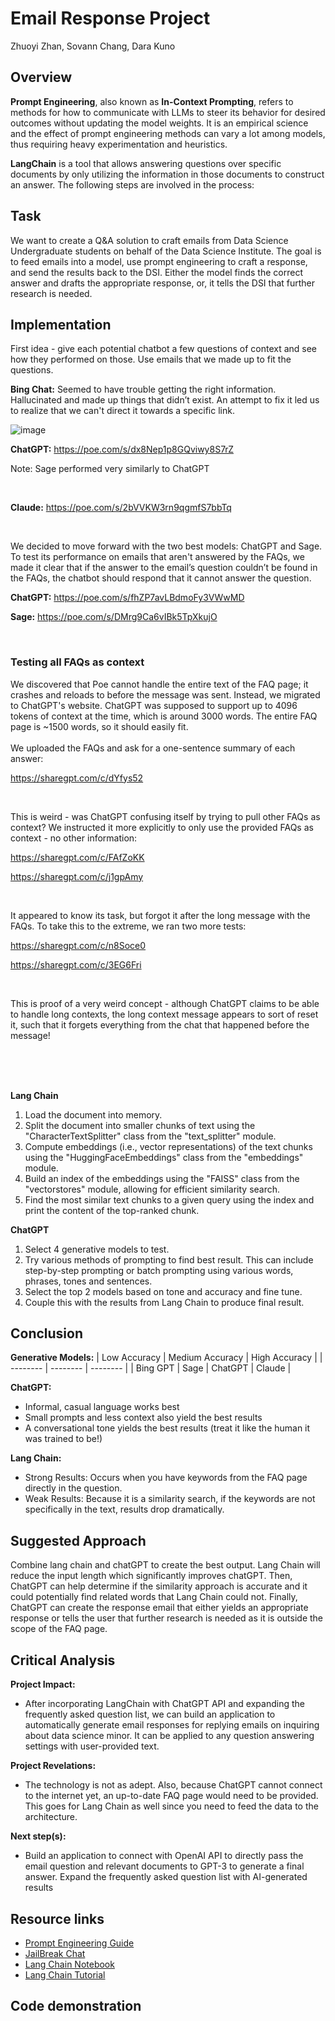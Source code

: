 # Email Response Project
Zhuoyi Zhan, Sovann Chang, Dara Kuno

## Overview	
**Prompt Engineering**, also known as **In-Context Prompting**, refers to methods for how to communicate with LLMs to steer its behavior for desired outcomes without updating the model weights. It is an empirical science and the effect of prompt engineering methods can vary a lot among models, thus requiring heavy experimentation and heuristics.

**LangChain** is a tool that allows answering questions over specific documents by only utilizing the information in those documents to construct an answer. The following steps are involved in the process:

## Task

We want to create a Q&A solution to craft emails from Data Science Undergraduate students on behalf of the Data Science Institute.  The goal is to feed emails into a model, use prompt engineering to craft a response, and send the results back to the DSI.  Either the model finds the correct answer and drafts the appropriate response, or, it tells the DSI that further research is needed.

## Implementation
First idea - give each potential chatbot a few questions of context and see how they performed on those. Use emails that we made up to fit the questions. 

**Bing Chat:**
Seemed to have trouble getting the right information. Hallucinated and made up things that didn’t exist.
An attempt to fix it led us to realize that we can't direct it towards a specific link.

![image](https://user-images.githubusercontent.com/59686399/233250654-542d400e-4b9f-4fde-93b4-00d1e0a8a8e0.png)
<br>

**ChatGPT:**
https://poe.com/s/dx8Nep1p8GQviwy8S7rZ

Note: Sage performed very similarly to ChatGPT

<br>

**Claude:**
https://poe.com/s/2bVVKW3rn9qgmfS7bbTq

<br>

We decided to move forward with the two best models: ChatGPT and Sage. To test its performance on emails that aren't answered by the FAQs, we made it clear that if the answer to the email’s question couldn’t be found in the FAQs, the chatbot should respond that it cannot answer the question.

**ChatGPT:**
https://poe.com/s/fhZP7avLBdmoFy3VWwMD

**Sage:**
https://poe.com/s/DMrg9Ca6vIBk5TpXkujO

<br>

### Testing all FAQs as context

We discovered that Poe cannot handle the entire text of the FAQ page; it crashes and reloads to before the message was sent. Instead, we migrated to ChatGPT's website. ChatGPT was supposed to support up to 4096 tokens of context at the time, which is around 3000 words. The entire FAQ page is ~1500 words, so it should easily fit.
<br><br>
We uploaded the FAQs and ask for a one-sentence summary of each answer:

https://sharegpt.com/c/dYfys52

<br>

This is weird - was ChatGPT confusing itself by trying to pull other FAQs as context? We instructed it more explicitly to only use the provided FAQs as context - no other information:

https://sharegpt.com/c/FAfZoKK

https://sharegpt.com/c/j1gpAmy

<br>

It appeared to know its task, but forgot it after the long message with the FAQs. To take this to the extreme, we ran two more tests:

https://sharegpt.com/c/n8Soce0

https://sharegpt.com/c/3EG6Fri

<br>

This is proof of a very weird concept - although ChatGPT claims to be able to handle long contexts, the long context message appears to sort of reset it, such that it forgets everything from the chat that happened before the message!

<br><br><br>

**Lang Chain**
1. Load the document into memory.
2. Split the document into smaller chunks of text using the "CharacterTextSplitter" class from the "text_splitter" module.
3. Compute embeddings (i.e., vector representations) of the text chunks using the "HuggingFaceEmbeddings" class from the "embeddings" module.
4. Build an index of the embeddings using the "FAISS" class from the "vectorstores" module, allowing for efficient similarity search.
5. Find the most similar text chunks to a given query using the index and print the content of the top-ranked chunk.

**ChatGPT**
1.  Select 4 generative models to test.
2.  Try various methods of prompting to find best result.  This can include step-by-step prompting or batch prompting using various words, phrases, tones and sentences.
3.  Select the top 2 models based on tone and accuracy and fine tune.
4.  Couple this with the results from Lang Chain to produce final result. 


## Conclusion 
**Generative Models:**
| Low Accuracy | Medium Accuracy | High Accuracy |
| -------- | -------- | -------- |
| Bing GPT   | Sage   | ChatGPT 
| Claude |

**ChatGPT:** 
 * Informal, casual language works best
 * Small prompts and less context also yield the best results
 * A conversational tone yields the best results (treat it like the human it was trained to be!)

**Lang Chain:**
- Strong Results: Occurs when you have keywords from the FAQ page directly in the question.
- Weak Results: Because it is a similarity search, if the keywords are not specifically in the text, results drop dramatically.

## Suggested Approach
Combine lang chain and chatGPT to create the best output.  Lang Chain will reduce the input length which significantly improves chatGPT.  Then, ChatGPT can help determine if the similarity approach is accurate and it could potentially find related words that Lang Chain could not.  Finally, ChatGPT can create the response email that either yields an appropriate response or tells the user that further research is needed as it is outside the scope of the FAQ page.

## Critical Analysis

**Project Impact:**
-  After incorporating LangChain with ChatGPT API and expanding the frequently asked question list, we can build an application to automatically generate email responses for replying emails on inquiring about data science minor. It can be applied to any question answering settings with user-provided text.

**Project Revelations:**
- The technology is not as adept.  Also, because ChatGPT cannot connect to the internet yet, an up-to-date FAQ page would need to be provided.  This goes for Lang Chain as well since you need to feed the data to the architecture.

**Next step(s):**
- Build an application to connect with OpenAI API to directly pass the email question and relevant documents to GPT-3 to generate a final answer.
Expand the frequently asked question list with AI-generated results


## Resource links
- [Prompt Engineering Guide](https://github.com/dair-ai/Prompt-Engineering-Guide)
- [JailBreak Chat](https://www.jailbreakchat.com/)
- [Lang Chain Notebook](https://github.com/hwchase17/langchain)
- [Lang Chain Tutorial](https://www.python-engineer.com/posts/langchain-crash-course/)

## Code demonstration	
